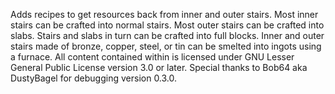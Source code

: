 Adds recipes to get resources back from inner and outer stairs. Most inner stairs can be crafted into normal stairs. Most outer stairs can be crafted into slabs. Stairs and slabs in turn can be crafted into full blocks. Inner and outer stairs made of bronze, copper, steel, or tin can be smelted into ingots using a furnace. All content contained within is licensed under GNU Lesser General Public License version 3.0 or later. Special thanks to Bob64 aka DustyBagel for debugging version 0.3.0.
